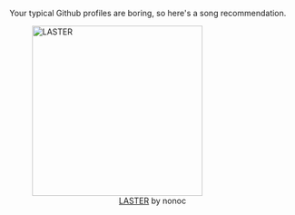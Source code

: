 Your typical Github profiles are boring, so here's a song recommendation.
<figure><img width="300" height="300" src="https://i.scdn.co/image/ab67616d0000b273313e56566bd922dbad913626" alt="LASTER" /><figcaption align="center"><a href="https://open.spotify.com/track/4h6raSrj4oRsmyFfMust8k" target="_blank">LASTER</a> by nonoc</figcaption></figure>
